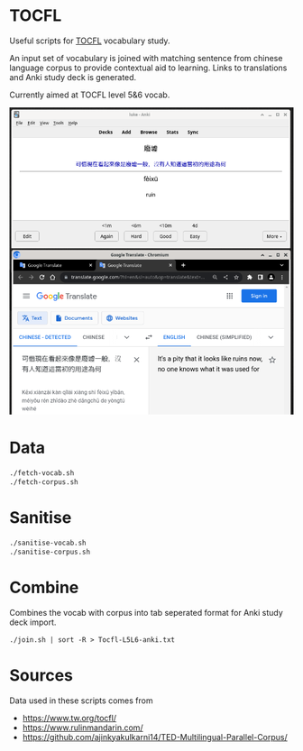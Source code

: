 # TOCFL

Useful scripts for [TOCFL](https://www.tw.org/tocfl/) vocabulary study.

An input set of vocabulary is joined with matching sentence from chinese language corpus to provide contextual aid to learning. Links to translations and Anki study deck is generated.

Currently aimed at TOCFL level 5&6 vocab.

![screenshot](./screenshot.png "Screenshot of ank card and linked pronunciation with translation")


# Data

```
./fetch-vocab.sh
./fetch-corpus.sh

```

# Sanitise

```
./sanitise-vocab.sh
./sanitise-corpus.sh
```

# Combine

Combines the vocab with corpus into tab seperated format for Anki study deck import. 
```
./join.sh | sort -R > Tocfl-L5L6-anki.txt
```

# Sources

Data used in these scripts comes from

* https://www.tw.org/tocfl/
* https://www.rulinmandarin.com/
* https://github.com/ajinkyakulkarni14/TED-Multilingual-Parallel-Corpus/

